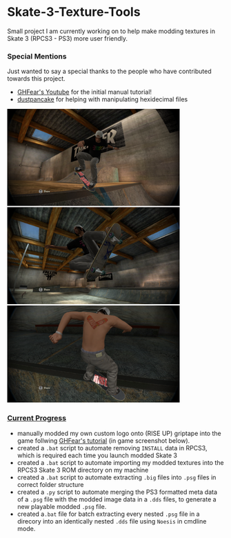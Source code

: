 # Skate-3-Texture-Tools

Small project I am currently working on to help make modding textures in Skate 3 (RPCS3 - PS3) more user friendly.

### Special Mentions
Just wanted to say a special thanks to the people who have contributed towards this project.
  - [GHFear's Youtube](https://www.youtube.com/watch?v=JG-TRIlTzpQ&ab_channel=GHFear) for the initial manual tutorial!
  - [dustpancake](https://github.com/dustpancake) for helping with manipulating hexidecimal files

<p float="left">
  <img src="Images/Custom_Grip_RiseUp.png" width="400" />
  <img src="Images/Custom_Deck_RiseUp.png" width="400" />
  <img src="Images/Custom_Tattoo_RiseUp.png" width="400" />
</p>

### [Current Progress](https://github.com/Shellywell123/Skate-3-Texture-Tools/blob/main/docs/current-progress.md)
 - manually modded my own custom logo onto (RISE UP) griptape into the game follwing [GHFear's tutorial](https://www.youtube.com/watch?v=JG-TRIlTzpQ&ab_channel=GHFear) (in game screenshot below).
 - created a `.bat` script to automate removing `INSTALL` data in RPCS3, which is required each time you launch modded Skate 3
 - created a `.bat` script to automate importing my modded textures into the RPCS3 Skate 3 ROM directory on my machine
 - created a `.bat` script to automate extracting `.big` files into `.psg` files in correct folder structure
 - created a `.py` script to automate merging the PS3 formatted meta data of a `.psg` file with the modded image data in a `.dds` files, to generate a new playable modded `.psg` file.
 - created a`.bat` file for batch extracting every nested `.psg` file in a direcory into an identically nested `.dds` file using `Noesis` in cmdline mode.

